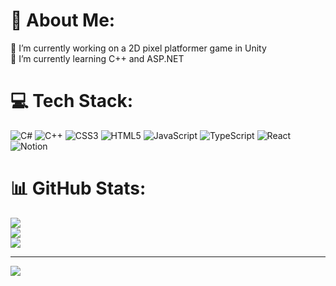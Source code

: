 # 💫 About Me:
🔭 I’m currently working on a 2D pixel platformer game in Unity<br>🌱 I’m currently learning C++ and ASP.NET

# 💻 Tech Stack:
![C#](https://img.shields.io/badge/c%23-%23239120.svg?style=for-the-badge&logo=csharp&logoColor=white) ![C++](https://img.shields.io/badge/c++-%2300599C.svg?style=for-the-badge&logo=c%2B%2B&logoColor=white) ![CSS3](https://img.shields.io/badge/css3-%231572B6.svg?style=for-the-badge&logo=css3&logoColor=white) ![HTML5](https://img.shields.io/badge/html5-%23E34F26.svg?style=for-the-badge&logo=html5&logoColor=white) ![JavaScript](https://img.shields.io/badge/javascript-%23323330.svg?style=for-the-badge&logo=javascript&logoColor=%23F7DF1E) ![TypeScript](https://img.shields.io/badge/typescript-%23007ACC.svg?style=for-the-badge&logo=typescript&logoColor=white) ![React](https://img.shields.io/badge/react-%2320232a.svg?style=for-the-badge&logo=react&logoColor=%2361DAFB) ![Notion](https://img.shields.io/badge/Notion-%23000000.svg?style=for-the-badge&logo=notion&logoColor=white)

# 📊 GitHub Stats:
![](https://github-readme-stats.vercel.app/api?username=mw-138&theme=dark&hide_border=true&include_all_commits=true&count_private=false)<br/>
![](https://github-readme-streak-stats.herokuapp.com/?user=mw-138&theme=dark&hide_border=true)<br/>
![](https://github-readme-stats.vercel.app/api/top-langs/?username=mw-138&theme=dark&hide_border=true&include_all_commits=true&count_private=false&layout=compact)

---
[![](https://visitcount.itsvg.in/api?id=mw-138&icon=5&color=7)](https://visitcount.itsvg.in)

<!-- Proudly created with GPRM ( https://gprm.itsvg.in ) -->
